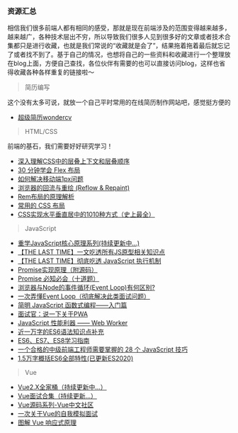 ### 资源汇总

相信我们很多前端人都有相同的感受，那就是现在前端涉及的范围变得越来越多，越来越广，各种技术层出不穷，所以导致我们很多人见到很多好的文章或者技术合集都只是进行收藏，也就是我们常说的“收藏就是会了”，结果拖着拖着最后就忘记了或者找不到了。基于自己的情况，也想将自己的一些资料和收藏进行一个整理放在blog上面，方便自己查找，各位伙伴有需要的也可以直接访问blog，这样也省得收藏各种各样重复的链接啦～

> 简历编写

这个没有太多可说，就放一个自己平时常用的在线简历制作网站吧，感觉挺方便的

- [超级简历wondercv](https://www.wondercv.com/)

> HTML/CSS

前端的基石，我们需要好好研究学习！

- [深入理解CSS中的层叠上下文和层叠顺序](https://juejin.cn/post/6844903667175260174)
- [30 分钟学会 Flex 布局](https://zhuanlan.zhihu.com/p/25303493)
- [如何解决移动端1px问题](https://juejin.cn/post/6844903877947424782)
- [浏览器的回流与重绘 (Reflow & Repaint)](https://juejin.cn/post/6844903569087266823)
- [Rem布局的原理解析](https://yanhaijing.com/css/2017/09/29/principle-of-rem-layout/)
- [常用的 CSS 布局](https://juejin.cn/post/6844903491891118087#heading-41)
- [CSS实现水平垂直居中的1010种方式（史上最全）](https://segmentfault.com/a/1190000016389031)

> JavaScript

- [重学JavaScript核心原理系列(持续更新中...)](https://mp.weixin.qq.com/mp/homepage?__biz=MzU3NTY4OTUzMg==&hid=3&sn=177f8b6d4f020a9ee422a427d4ec4060)
- [【THE LAST TIME】一文吃透所有JS原型相关知识点](https://juejin.cn/post/6844903984335945736)
- [【THE LAST TIME】彻底吃透 JavaScript 执行机制](https://mp.weixin.qq.com/s/nQgsEQorv00fr4XqU764bA)
- [Promise实现原理（附源码）](https://juejin.cn/post/6844903665686282253)
- [Promise 必知必会（十道题）](https://juejin.cn/post/6844903509934997511)
- [浏览器与Node的事件循环(Event Loop)有何区别?](https://zhuanlan.zhihu.com/p/54882306)
- [一次弄懂Event Loop（彻底解决此类面试问题）](https://juejin.cn/post/6844903764202094606)
- [简明 JavaScript 函数式编程——入门篇](https://juejin.cn/post/6844903936378273799#heading-13)
- [面试官：说一下关于PWA](https://juejin.cn/post/6844904052166230030#heading-0)
- [JavaScript 性能利器 —— Web Worker](https://juejin.cn/post/6844903736238669837#heading-0)
- [近一万字的ES6语法知识点补充](https://juejin.cn/post/6844903775329583112)
- [ES6、ES7、ES8学习指南](https://juejin.cn/post/6844903679976275976#heading-1)
- [一个合格的中级前端工程师需要掌握的 28 个 JavaScript 技巧](https://juejin.cn/post/6844903856489365518)
- [1.5万字概括ES6全部特性(已更新ES2020)](https://juejin.cn/post/6844903959283367950#heading-28)

> Vue

- [Vue2.X全家桶（持续更新中...）](https://mp.weixin.qq.com/mp/homepage?__biz=MzU3NTY4OTUzMg==&hid=1&sn=09fe50436b0bb942a9dbae71811bdd0f)
- [Vue面试合集（持续更新...）](https://mp.weixin.qq.com/mp/homepage?__biz=MzU3NTY4OTUzMg==&hid=2&sn=1b4ea9288b33ebc48d9a755fcc9f9ed4)
- [Vue源码系列-Vue中文社区](https://vue-js.com/learn-vue/)
- [一次关于Vue的自我模拟面试](https://juejin.cn/post/6870374238760894472#heading-0)
- [图解 Vue 响应式原理](https://juejin.cn/post/6857669921166491662)
